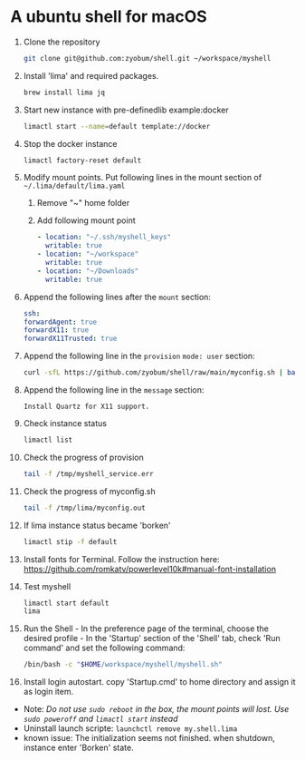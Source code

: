 # A ubuntu shell for macOS

1. Clone the repository
   ```sh
   git clone git@github.com:zyobum/shell.git ~/workspace/myshell
   ```
1. Install 'lima' and required packages.
   ```sh
   brew install lima jq
   ```
1. Start new instance with pre-definedlib example:docker
   ```sh
   limactl start --name=default template://docker
   ```
1. Stop the docker instance
   ```sh
   limactl factory-reset default
   ```
1. Modify mount points. Put following lines in the mount section of `~/.lima/default/lima.yaml`

   1. Remove "~" home folder

   1. Add following mount point
      ```yaml
      - location: "~/.ssh/myshell_keys"
        writable: true
      - location: "~/workspace"
        writable: true
      - location: "~/Downloads"
        writable: true
      ```
1. Append the following lines after the `mount` section:
   ```yaml
   ssh:
   forwardAgent: true
   forwardX11: true
   forwardX11Trusted: true
   ```
1. Append the following line in the `provision` `mode: user` section:
   ```sh
   curl -sfL https://github.com/zyobum/shell/raw/main/myconfig.sh | bash -s - > /tmp/lima/myconfig.out 2>&1
   ```
1. Append the following line in the `message` section:
   ```
   Install Quartz for X11 support.
   ```
1. Check instance status
   ```sh
   limactl list
   ```
1. Check the progress of provision
   ```sh
   tail -f /tmp/myshell_service.err
   ```
1. Check the progress of myconfig.sh
   ```sh
   tail -f /tmp/lima/myconfig.out
   ```
1. If lima instance status became 'borken'
   ```sh
   limactl stip -f default
   ```
1. Install fonts for Terminal. Follow the instruction here: <https://github.com/romkatv/powerlevel10k#manual-font-installation>
1. Test myshell
   ```sh
   limactl start default
   lima
   ```

1. Run the Shell - In the preference page of the terminal, choose the desired profile - In the 'Startup' section of the 'Shell' tab, check 'Run command' and set the following command:
   ```sh
   /bin/bash -c "$HOME/workspace/myshell/myshell.sh"
   ```
1. Install login autostart. copy 'Startup.cmd' to home directory and assign it as login item.

+ Note: _Do not use `sudo reboot` in the box, the mount points will lost. Use `sudo poweroff` and `limactl start` instead_
+ Uninstall launch scripte: `launchctl remove my.shell.lima`
+ known issue: The initialization seems not finished. when shutdown, instance enter 'Borken' state.
